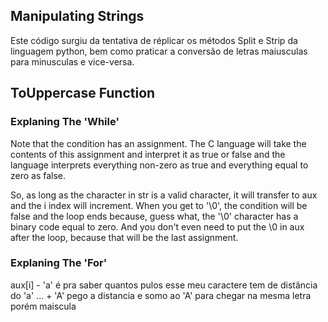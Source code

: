 ## Manipulating Strings
Este código surgiu da tentativa de réplicar os métodos Split e Strip da linguagem python, bem como praticar a conversão de letras maiusculas para minusculas e vice-versa.

## ToUppercase Function

### Explaning The 'While'
Note that the condition has an assignment. The C language will take the contents of this assignment and interpret it as true or false and the language interprets everything non-zero as true and everything equal to zero as false.

So, as long as the character in str is a valid character, it will transfer to aux and the i index will increment. When you get to '\0', the condition will be false and the loop ends because, guess what, the '\0' character has a binary code equal to zero. And you don't even need to put the \0 in aux after the loop, because that will be the last assignment.

### Explaning The 'For'
aux[i] - 'a' é pra saber quantos pulos esse meu caractere tem de distância do 'a' ... + 'A' pego a distancia e somo ao 'A' para chegar na mesma letra porém maiscula